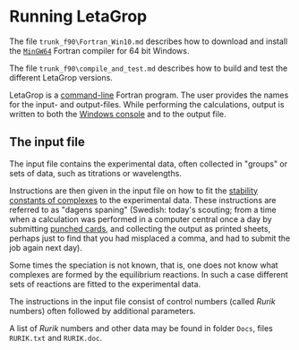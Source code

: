 # Running LetaGrop

The file `trunk_f90\Fortran_Win10.md` describes how to download and install
the [`MinGW64`](https://www.mingw-w64.org/) Fortran compiler for
64 bit Windows.

The file `trunk_f90\compile_and_test.md` describes how to build and test the
different LetaGrop versions.

LetaGrop is a [command-line](https://en.wikipedia.org/wiki/Command-line_interface)
Fortran program. The user provides the names for the input- and output-files.
While performing the calculations, output is written to both the
[Windows console](https://en.wikipedia.org/wiki/Windows_Console) and to the
output file.

## The input file

The input file contains the experimental data, often collected in "groups" or sets
of data, such as titrations or wavelengths.

Instructions are then given in the input file on how to fit the
[stability constants of complexes](https://en.wikipedia.org/wiki/Stability_constants_of_complexes)
to the experimental data. These instructions are referred to as "dagens spaning"
(Swedish: today's scouting; from a time when a calculation was performed in a computer
central once a day by submitting [punched cards](https://en.wikipedia.org/wiki/Punched_card),
and collecting the output as printed sheets, perhaps just to find that you had misplaced
a comma, and had to submit the job again next day).

Some times the speciation is not known, that is, one does not know what complexes
are formed by the equilibrium reactions. In such a case different sets of reactions
are fitted to the experimental data.

The instructions in the input file consist of control numbers (called _Rurik_ numbers)
often followed by additional parameters.

A list of _Rurik_ numbers and other data may be found in folder `Docs`,
files `RURIK.txt` and `RURIK.doc`.
